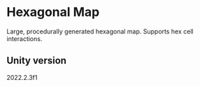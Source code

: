 # Hexagonal Map

Large, procedurally generated hexagonal map. Supports hex cell interactions.

## Unity version

2022.2.3f1
